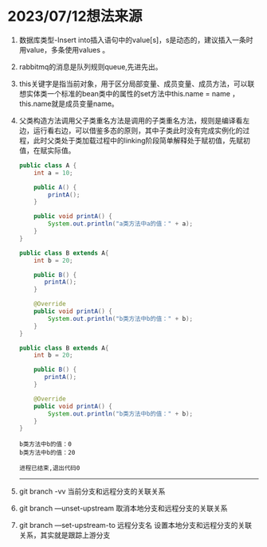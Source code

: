 # 2023/07/12想法来源

1. 数据库类型-Insert into插入语句中的value[s]，s是动态的，建议插入一条时用value，多条使用values 。
2. rabbitmq的消息是队列规则queue,先进先出。
3. this关键字是指当前对象，用于区分局部变量、成员变量、成员方法，可以联想实体类一个标准的bean类中的属性的set方法中this.name = name ，this.name就是成员变量name。
4. 父类构造方法调用父子类重名方法是调用的子类重名方法，规则是编译看左边，运行看右边，可以借鉴多态的原则，其中子类此时没有完成实例化的过程，此时父类处于类加载过程中的linking阶段简单解释处于赋初值，先赋初值，在赋实际值。
    
    ```java
    public class A {
        int a = 10;
    
        public A() {
            printA();
        }
    
        public void printA() {
            System.out.println("a类方法中a的值：" + a);
        }
    }
    ```
    
    ```java
    public class B extends A{
        int b = 20;
    
        public B() {
           printA();
        }
    
        @Override
        public void printA() {
            System.out.println("b类方法中b的值：" + b);
        }
    }
    ```
    
    ```java
    public class B extends A{
        int b = 20;
    
        public B() {
           printA();
        }
    
        @Override
        public void printA() {
            System.out.println("b类方法中b的值：" + b);
        }
    }
    ```
    
    ```
    b类方法中b的值：0
    b类方法中b的值：20
    
    进程已结束,退出代码0
    ```
    
    ---
    
5. git branch -vv 当前分支和远程分支的关联关系
6. git branch —unset-upstream 取消本地分支和远程分支的关联关系
7. git branch —set-upstream-to 远程分支名 设置本地分支和远程分支的关联关系，其实就是跟踪上游分支
